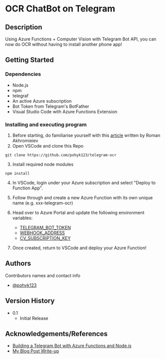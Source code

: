 # OCR ChatBot on Telegram
## Description

Using Azure Functions + Computer Vision with Telegram Bot API, you can now do OCR without having to install another phone app!

## Getting Started

### Dependencies

* Node.js
* npm
* telegraf
* An active Azure subscription
* Bot Token from Telegram's BotFather
* Visual Studio Code with Azure Functions Extension

### Installing and executing program
1. Before starting, do familiarise yourself with this [article](https://www.codeproject.com/Tips/5274291/Building-a-Telegram-Bot-with-Azure-Functions-and-N) written by Roman Akhromieiev
2. Open VSCode and clone this Repo
```
git clone https://github.com/pohyk123/telegram-ocr
```
3. Install required node modules
```
npm install
```
4. In VSCode, login under your Azure subscription and select "Deploy to Function App".

5. Follow through and create a new Azure Function with its own unique name (e.g. xxx-telegram-ocr)

6. Head over to Azure Portal and update the following environment variables:
    * [TELEGRAM_BOT_TOKEN](https://core.telegram.org/bots#creating-a-new-bot)
    * [WEBHOOK_ADDRESS](https://docs.microsoft.com/en-us/azure/azure-functions/functions-create-function-app-portal#test-the-function)
    * [CV_SUBSCRIPTION_KEY](https://docs.microsoft.com/en-us/azure/cognitive-services/cognitive-services-apis-create-account?tabs=singleservice%2Cwindows#get-the-keys-for-your-resource)
    
7. Once created, return to VSCode and deploy your Azure Function!

## Authors

Contributors names and contact info

- [@pohyk123](https:/www.linkedin.com/in/yongkeatpoh)

## Version History

* 0.1
    * Initial Release

## Acknowledgements/References

* [Building a Telegram Bot with Azure Functions and Node.js](https://www.codeproject.com/Tips/5274291/Building-a-Telegram-Bot-with-Azure-Functions-and-N)
* [My Blog Post Write-up](https://tinkeringjourneys.wordpress.com/2021/11/05/ocr-at-your-fingertips/)
